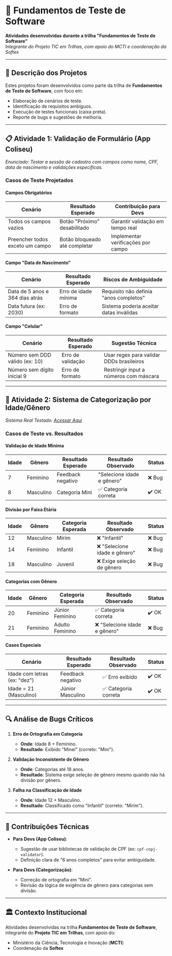# 🧪 **Fundamentos de Teste de Software**  

**Atividades desenvolvidas durante a trilha "Fundamentos de Teste de Software"**  
*Integrante do Projeto TIC em Trilhas, com apoio do MCTI e coordenação da Softex*  

---

## 📝 **Descrição dos Projetos**  
Estes projetos foram desenvolvidos como parte da trilha de **Fundamentos de Teste de Software**, com foco em:  
- Elaboração de cenários de teste.  
- Identificação de requisitos ambíguos.  
- Execução de testes funcionais (caixa preta).  
- Reporte de bugs e sugestões de melhoria.  

---

## 📋 **Atividade 1: Validação de Formulário (App Coliseu)**  
*Enunciado: Testar a sessão de cadastro com campos como nome, CPF, data de nascimento e validações específicas.*  

### **Casos de Teste Projetados**  
#### Campos Obrigatórios  
| **Cenário**                          | **Resultado Esperado**       | **Contribuição para Devs**                |  
|--------------------------------------|------------------------------|--------------------------------------------|  
| Todos os campos vazios               | Botão "Próximo" desabilitado | Garantir validação em tempo real           |  
| Preencher todos exceto um campo      | Botão bloqueado até completar| Implementar verificações por campo        |  

#### Campo "Data de Nascimento"  
| **Cenário**                          | **Resultado Esperado**       | **Riscos de Ambiguidade**                 |  
|--------------------------------------|------------------------------|--------------------------------------------|  
| Data de 5 anos e 364 dias atrás      | Erro de idade mínima         | Requisito não definia "anos completos"    |  
| Data futura (ex: 2030)               | Erro de formato              | Sistema poderia aceitar datas inválidas   |  

#### Campo "Celular"  
| **Cenário**                          | **Resultado Esperado**       | **Sugestão Técnica**                      |  
|--------------------------------------|------------------------------|--------------------------------------------|  
| Número sem DDD válido (ex: 10)       | Erro de validação            | Usar regex para validar DDDs brasileiros  |  
| Número sem dígito inicial 9          | Erro de formato              | Restringir input a números com máscara    |  

---

## 🐞 **Atividade 2: Sistema de Categorização por Idade/Gênero**  
*Sistema Real Testado: [Acessar Aqui](https://testecaixapreta.w3spaces.com/TIC-FTS.html)*  

### **Casos de Teste vs. Resultados**  
#### Validação de Idade Mínima  
| **Idade** | **Gênero**  | **Resultado Esperado**       | **Resultado Observado**         | **Status**  |  
|-----------|-------------|------------------------------|----------------------------------|-------------|  
| 7         | Feminino    | Feedback negativo            | "Selecione idade e gênero"       | ❌ Bug       |  
| 8         | Masculino   | Categoria Mini               | ✅ Categoria correta              | ✔️ OK       |  

#### Divisão por Faixa Etária  
| **Idade** | **Gênero**  | **Categoria Esperada**       | **Resultado Observado**         | **Status**  |  
|-----------|-------------|------------------------------|----------------------------------|-------------|  
| 12        | Masculino   | Mirim                        | ❌ "Infantil"                    | ❌ Bug       |  
| 14        | Feminino    | Infantil                     | ❌ "Selecione idade e gênero"    | ❌ Bug       |  
| 18        | Masculino   | Juvenil                      | ❌ Exige seleção de gênero       | ❌ Bug       |  

#### Categorias com Gênero  
| **Idade** | **Gênero**  | **Categoria Esperada**       | **Resultado Observado**         | **Status**  |  
|-----------|-------------|------------------------------|----------------------------------|-------------|  
| 20        | Feminino    | Júnior Feminino              | ✅ Categoria correta              | ✔️ OK       |  
| 21        | Feminino    | Adulto Feminino              | ❌ "Selecione idade e gênero"    | ❌ Bug       |  

#### Casos Especiais  
| **Cenário**                     | **Resultado Esperado**       | **Resultado Observado**         | **Status**  |  
|---------------------------------|------------------------------|----------------------------------|-------------|  
| Idade com letras (ex: "dez")    | Feedback negativo            | ✅ Erro exibido                  | ✔️ OK       |  
| Idade = 21 (Masculino)          | Júnior Masculino             | ✅ Categoria correta              | ✔️ OK       |  

---

## 🔍 **Análise de Bugs Críticos**  
1. **Erro de Ortografia em Categoria**  
   - **Onde**: Idade 8 + Feminino.  
   - **Resultado**: Exibido "Minei" (correto: "Mini").  

2. **Validação Inconsistente de Gênero**  
   - **Onde**: Categorias até 18 anos.  
   - **Resultado**: Sistema exige seleção de gênero mesmo quando não há divisão por gênero.  

3. **Falha na Classificação de Idade**  
   - **Onde**: Idade 12 + Masculino.  
   - **Resultado**: Classificado como "Infantil" (correto: "Mirim").  

---

## 📌 **Contribuições Técnicas**  
- **Para Devs (App Coliseu)**:  
  - Sugestão de usar bibliotecas de validação de CPF (ex: `cpf-cnpj-validator`).  
  - Definição clara de "6 anos completos" para evitar ambiguidade.  

- **Para Devs (Categorização)**:  
  - Correção de ortografia em "Mini".  
  - Revisão da lógica de exigência de gênero para categorias sem divisão.  

---

## 🏛 **Contexto Institucional**  
Atividades desenvolvidas na trilha **Fundamentos de Teste de Software**, integrante do **Projeto TIC em Trilhas**, com apoio do:  
- Ministério da Ciência, Tecnologia e Inovação (**MCTI**)  
- Coordenação da **Softex**  
